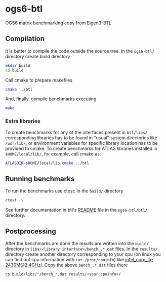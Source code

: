 # ogs6-btl

OGS6 matrix benchmarking copy from Eigen3-BTL


## Compilation
It is better to compile the code outside the source tree. In the `ogs6-btl/`
directory create build directory
```sh
mkdir build
cd build
```
Call cmake to prepare makefiles
```sh
cmake ../btl
```
And, finally, compile benchmarks executing
```sh
make
```

### Extra libraries
To create benchmarks for any of the interfaces present in `btl/libs/`
corresponding libraries has to be found in "usual" system directories like
`/usr/lib/`, or environment variables for specific library location has to be
provided to cmake. To create benchmarks for ATLAS libraries installed in
`$HOME/local/lib/`, for example, call cmake as:
```sh
ATLASDIR=$HOME/local/lib cmake ../btl
```

## Running benchmarks
To run the benchmarks use ctest: In the `build/` directory
```sh
ctest -V
```

See further documentation in btl's [README](btl/README) file in the
`ogs6-btl/btl/` directory.


## Postprocessing
After the benchmarks are done the results are written into the `build/` directory
in `libs/<library interface>/bench_.*.dat` files.
In the `results/` directory create another directory corresponding to your cpu
(on linux you can find out cpu information with `cat /proc/cpuinfo`) like
[intel_core_i5-2430M@2.4GHz/](results/intel_core_i5-2430M\@2.4GHz/). Copy the
above `bench_.*.dat` files there
```sh
cp build/libs/*/bench_*.dat results/<your_cpuinfo>/
```

